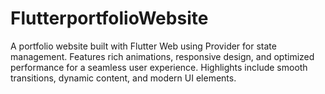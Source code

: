 # FlutterportfolioWebsite
A portfolio website built with Flutter Web using Provider for state management. Features rich animations, responsive design, and optimized performance for a seamless user experience. Highlights include smooth transitions, dynamic content, and modern UI elements.

